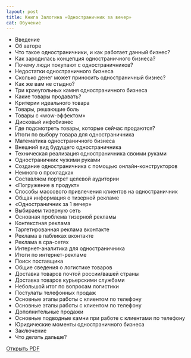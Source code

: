 ```yaml
---
layout: post
title: Книга Залогина «Одностраничник за вечер»
cat: Обучение
---
```


- Введение
- Об авторе
- Что такое одностраничники, и как работает данный бизнес?
- Как зародилась концепция одностраничного бизнеса?
- Почему люди покупают с одностраничников? 
- Недостатки одностраничного бизнеса 
- Сколько денег может приносить одностраничный бизнес?
- Как же вам не стыдно?
- Три краеугольных камня одностраничного бизнеса 
- Какие товары продавать? 
- Критерии идеального товара 
- Товары, решающие боль 
- Товары с «wow-эффектом»
- Дисковый инфобизнес 
- Где подсмотреть товары, которые сейчас продаются?
- Итоги по выбору товара для одностраничника 
- Математика одностраничного бизнеса 
- Внешний вид будущего одностраничника 
- Техническая реализация одностраничника своими руками
- Одностраничник чужими руками
- Создание одностраничника с помощью онлайн-конструкторов
- Немного о прокладках
- Составляем портрет целевой аудитории
- «Погружение в продукт»
- Способы массового привлечения клиентов на одностраничник 
- Общая информация о тизерной рекламе
- «Одностраничник за 1 вечер»
- Выбираем тизерную сеть
- Основная проблема тизерной рекламы 
- Контекстная реклама
- Таргетированная реклама вконтакте
- Реклама в пабликах вконтакте
- Реклама в cpa-сетях 
- Интернет-аналитика для одностраничника
- Итоги по интернет-рекламе
- Поиск поставщика 
- Общие сведения о логистике товаров
- Доставка товаров почтой россии/вашей страны
- Доставка товаров курьерскими службами 
- Небольшой итог по вопросам логистики
- Постулаты телефонных продаж
- Основные этапы работы с клиентом по телефону
- Основные этапы работы с клиентом по телефону 
- Дополнительные продажи 
- Основные подводные камни при работе с клиентами по телефону
- Юридические моменты одностраничного бизнеса
- Заключение
- Что делать дальше?

[Открыть PDF](/images/2016-02-09-zalogin-odnostranichnik-za-vecher.pdf)